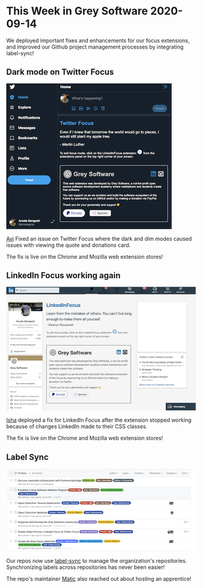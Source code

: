 # This Week in Grey Software 2020-09-14

We deployed important fixes and enhancements for our focus extensions, and
improved our Github project management processes by integrating label-sync!

## Dark mode on Twitter Focus

![Twitter Focus Dark Mode](./twitter-focus.png)

[Avi](https://github.com/daveavi) Fixed an issue on Twitter Focus where the dark
and dim modes caused issues with viewing the quote and donations card.

The fix is live on the Chrome and Mozilla web extension stores!

## LinkedIn Focus working again

![LinkedIn Focus](./linkedin-focus.png)

[Isha](https://github.com/ishaaa-ai) deployed a fix for LinkedIn Focus after the
extension stopped working because of changes LinkedIn made to their CSS classes.

The fix is live on the Chrome and Mozilla web extension stores!

## Label Sync

![Label Sync](./label-sync.png)

Our repos now use [label-sync](https://github.com/maticzav/label-sync) to manage
the organization's repositories. Synchronizing labels across repositories has
never been easier!

The repo's maintainer [Matic](https://github.com/maticzav) also reached out
about hosting an apprentice!
